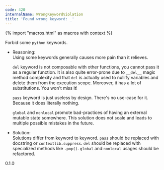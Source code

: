 ```yaml
---
code: 420
internalName: WrongKeywordViolation
title: 'Found wrong keyword: _'
---
```


{% import "macros.html" as macros with context %}

Forbid some `python` keywords.

  - Reasoning:  
    Using some keywords generally causes more pain than it relieves.
    
    `del` keyword is not composable with other functions, you cannot
    pass it as a regular function. It is also quite error-prone due to
    `__del__` magic method complexity and that `del` is actually used to
    nullify variables and delete them from the execution scope.
    Moreover, it has a lot of substitutions. You won't miss it\!
    
    `pass` keyword is just useless by design. There's no use-case for
    it. Because it does literally nothing.
    
    `global` and `nonlocal` promote bad-practices of having an external
    mutable state somewhere. This solution does not scale and leads to
    multiple possible mistakes in the future.

  - Solution:  
    Solutions differ from keyword to keyword. `pass` should be replaced
    with docstring or `contextlib.suppress`. `del` should be replaced
    with specialized methods like `.pop()`. `global` and `nonlocal`
    usages should be refactored.

<div class="versionadded">

0.1.0

</div>